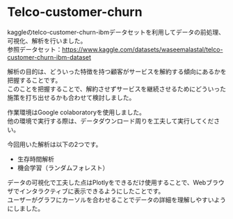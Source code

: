# Telco-customer-churn

kaggleのtelco-customer-churn-ibmデータセットを利用してデータの前処理、可視化、解析を行いました。  
参照データセット：https://www.kaggle.com/datasets/waseemalastal/telco-customer-churn-ibm-dataset  

解析の目的は、どういった特徴を持つ顧客がサービスを解約する傾向にあるかを把握することです。  
このことを把握することで、解約させずサービスを継続させるためにどういった施策を打ち出せるかも合わせて検討しました。  

作業環境はGoogle colaboratoryを使用しました。  
他の環境で実行する際は、データダウンロード周りを工夫して実行してください。  

今回用いた解析は以下の2つです。  
 - 生存時間解析
 - 機会学習（ランダムフォレスト）

データの可視化で工夫した点はPlotlyをできるだけ使用することで、Webブラウザでインタラクティブに表示できるようにしたことです。  
ユーザーがグラフにカーソルを合わせることでデータの詳細を理解しやすいようにしました。
